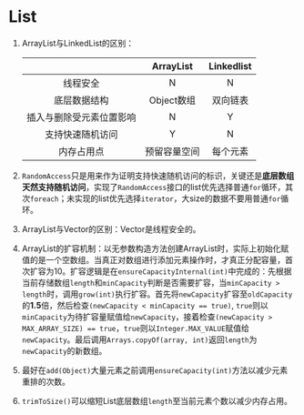 # List

1. ArrayList与LinkedList的区别：

   |                          |  ArrayList   | Linkedlist |
   | :----------------------: | :----------: | :--------: |
   |         线程安全         |      N       |     N      |
   |       底层数据结构       |  Object数组  |  双向链表  |
   | 插入与删除受元素位置影响 |      N       |     Y      |
   |     支持快速随机访问     |      Y       |     N      |
   |        内存占用点        | 预留容量空间 |  每个元素  |

2. `RandomAccess`只是用来作为证明支持快速随机访问的标识，关键还是**底层数组天然支持随机访问**，实现了`RandomAccess`接口的list优先选择普通`for`循环，其次`foreach`；未实现的list优先选择`iterator`，大size的数据不要用普通`for`循环。

3. ArrayList与Vector的区别：Vector是线程安全的。

4. ArrayList的扩容机制：以无参数构造方法创建ArrayList时，实际上初始化赋值的是一个空数组。当真正对数组进行添加元素操作时，才真正分配容量，首次扩容为10。扩容逻辑是在`ensureCapacityInternal(int)`中完成的：先根据当前存储数组`length`和`minCapacity`判断是否需要扩容，当`minCapacity > length`时，调用`grow(int)`执行扩容。首先将`newCapacity`扩容至`oldCapacity`的**1.5**倍，然后检查`(newCapacity < minCapacity == true)`, `true`则以`minCapacity`为待扩容量赋值给`newCapacity`，接着检查`(newCapacity > MAX_ARRAY_SIZE) == true`，`true`则以`Integer.MAX_VALUE`赋值给`newCapacity`。最后调用`Arrays.copyOf(array, int)`返回`length`为`newCapacity`的新数组。

5. 最好在`add(Object)`大量元素之前调用`ensureCapacity(int)`方法以减少元素重排的次数。

6. `trimToSize()`可以缩短List底层数组`length`至当前元素个数以减少内存占用。
